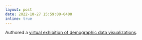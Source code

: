 ```yaml
---
layout: post
date: 2022-10-27 15:59:00-0400
inline: true
---
```


Authored a <a href="https://idn.org.rs/demografski-izazovi-srbije/" target="_blank">virtual exhibition of demographic data visualizations</a>. 
